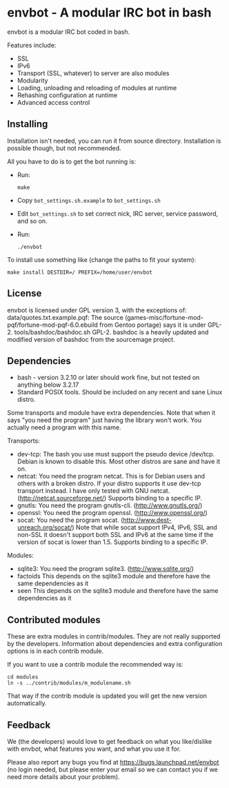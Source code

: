 # envbot - A modular IRC bot in bash

envbot is a modular IRC bot coded in bash.

Features include:

 * SSL
 * IPv6
 * Transport (SSL, whatever) to server are also modules
 * Modularity
 * Loading, unloading and reloading of modules at runtime
 * Rehashing configuration at runtime
 * Advanced access control


## Installing

Installation isn't needed, you can run it from source directory.
Installation is possible though, but not recommended.

All you have to do is to get the bot running is:

* Run:

      make

* Copy `bot_settings.sh.example` to `bot_settings.sh`
* Edit `bot_settings.sh` to set correct nick, IRC server, service password, and so on.
* Run:

      ./envbot

To install use something like (change the paths to fit your system):

    make install DESTDIR=/ PREFIX=/home/user/envbot


## License

envbot is licensed under GPL version 3, with the exceptions of:
	data/quotes.txt.example.pqf:
		The source (games-misc/fortune-mod-pqf/fortune-mod-pqf-6.0.ebuild from Gentoo portage)
		says it is under GPL-2.
	tools/bashdoc/bashdoc.sh
		GPL-2. bashdoc is a heavily updated and modified version of bashdoc from
		the sourcemage project.

## Dependencies

* bash - version 3.2.10 or later should work fine, but not tested on anything below 3.2.17
* Standard POSIX tools. Should be included on any recent and sane Linux
  distro.

Some transports and module have extra dependencies. Note that when it says
"you need the program" just having the library won't work. You actually need
a program with this name.

Transports:

* dev-tcp:
  The bash you use must support the pseudo device /dev/tcp. Debian is known
  to disable this. Most other distros are sane and have it on.
* netcat:
  You need the program netcat.
  This is for Debian users and others with a broken distro. If your
  distro supports it use dev-tcp transport instead.
  I have only tested with GNU netcat. (http://netcat.sourceforge.net/)
  Supports binding to a specific IP.
* gnutls:
  You need the program gnutls-cli. (http://www.gnutls.org/)
* openssl:
  You need the program openssl. (http://www.openssl.org/)
* socat:
  You need the program socat. (http://www.dest-unreach.org/socat/)
  Note that while socat support IPv4, IPv6, SSL and non-SSL it doesn't
  support both SSL and IPv6 at the same time if the version of socat
  is lower than 1.5.
  Supports binding to a specific IP.

Modules:

* sqlite3:
  You need the program sqlite3. (http://www.sqlite.org/)
* factoids
  This depends on the sqlite3 module and therefore have the
  same dependencies as it
* seen
  This depends on the sqlite3 module and therefore have the
  same dependencies as it


## Contributed modules

These are extra modules in contrib/modules. They are not really
supported by the developers. Information about dependencies and
extra configuration options is in each contrib module.

If you want to use a contrib module the recommended way is:

    cd modules
    ln -s ../contrib/modules/m_modulename.sh

That way if the contrib module is updated you will get the new
version automatically.


## Feedback

We (the developers) would love to get feedback on what you like/dislike with
envbot, what features you want, and what you use it for.

Please also report any bugs you find at https://bugs.launchpad.net/envbot
(no login needed, but please enter your email so we can contact you if we
need more details about your problem).

